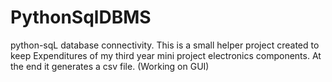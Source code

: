 # PythonSqlDBMS
python-sqL database connectivity.
This is a small helper project created to keep Expenditures of my third year mini project electronics components.
At the end it generates a csv file. (Working on GUI)

